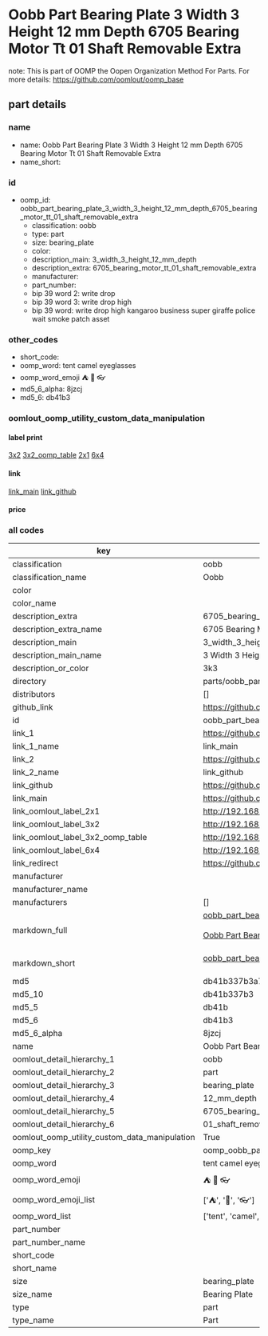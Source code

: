 # Oobb Part Bearing Plate 3 Width 3 Height 12 mm Depth 6705 Bearing Motor Tt 01 Shaft Removable Extra  

note: This is part of OOMP the Oopen Organization Method For Parts. For more details: https://github.com/oomlout/oomp_base

##  part details
  







### name
* name: Oobb Part Bearing Plate 3 Width 3 Height 12 mm Depth 6705 Bearing Motor Tt 01 Shaft Removable Extra
* name_short: 
### id
* oomp_id: oobb_part_bearing_plate_3_width_3_height_12_mm_depth_6705_bearing_motor_tt_01_shaft_removable_extra
  * classification: oobb
  * type: part
  * size: bearing_plate
  * color: 
  * description_main: 3_width_3_height_12_mm_depth
  * description_extra: 6705_bearing_motor_tt_01_shaft_removable_extra
  * manufacturer: 
  * part_number: 
  * bip 39 word 2: write drop
  * bip 39 word 3: write drop high
  * bip 39 word: write drop high kangaroo business super giraffe police wait smoke patch asset

### other_codes
* short_code: 
* oomp_word: tent camel eyeglasses
* oomp_word_emoji :tent: :camel: :eyeglasses:
* md5_6_alpha: 8jzcj
* md5_6: db41b3






### oomlout_oomp_utility_custom_data_manipulation
#### label print
[3x2](http://192.168.1.245:1112/?label=oomp%208jzcj)
[3x2_oomp_table](http://192.168.1.108:1112/?label=oomp%208jzcj)
[2x1](http://192.168.1.242:1112/?label=oomp%208jzcj)
[6x4](http://192.168.1.55:1112/?label=oomp%208jzcj)    

#### link

[link_main](https://github.com/oomlout/oomlout_oomp_version_1_messy/tree/main/parts/oobb_part_bearing_plate_3_width_3_height_12_mm_depth_6705_bearing_motor_tt_01_shaft_removable_extra) [link_github](https://github.com/oomlout/oomlout_oomp_version_1_messy/tree/main/parts/oobb_part_bearing_plate_3_width_3_height_12_mm_depth_6705_bearing_motor_tt_01_shaft_removable_extra)                             

#### price







### all codes 
| key | value |  
| --- | --- |  
| classification | oobb |  
| classification_name | Oobb |  
| color |  |  
| color_name |  |  
| description_extra | 6705_bearing_motor_tt_01_shaft_removable_extra |  
| description_extra_name | 6705 Bearing Motor Tt 01 Shaft Removable Extra |  
| description_main | 3_width_3_height_12_mm_depth |  
| description_main_name | 3 Width 3 Height 12 mm Depth |  
| description_or_color | 3k3 |  
| directory | parts/oobb_part_bearing_plate_3_width_3_height_12_mm_depth_6705_bearing_motor_tt_01_shaft_removable_extra |  
| distributors | [] |  
| github_link | https://github.com/oomlout/oomlout_oomp_part_src/tree/main/parts/oobb_part_bearing_plate_3_width_3_height_12_mm_depth_6705_bearing_motor_tt_01_shaft_removable_extra |  
| id | oobb_part_bearing_plate_3_width_3_height_12_mm_depth_6705_bearing_motor_tt_01_shaft_removable_extra |  
| link_1 | https://github.com/oomlout/oomlout_oomp_version_1_messy/tree/main/parts/oobb_part_bearing_plate_3_width_3_height_12_mm_depth_6705_bearing_motor_tt_01_shaft_removable_extra |  
| link_1_name | link_main |  
| link_2 | https://github.com/oomlout/oomlout_oomp_version_1_messy/tree/main/parts/oobb_part_bearing_plate_3_width_3_height_12_mm_depth_6705_bearing_motor_tt_01_shaft_removable_extra |  
| link_2_name | link_github |  
| link_github | https://github.com/oomlout/oomlout_oomp_version_1_messy/tree/main/parts/oobb_part_bearing_plate_3_width_3_height_12_mm_depth_6705_bearing_motor_tt_01_shaft_removable_extra |  
| link_main | https://github.com/oomlout/oomlout_oomp_version_1_messy/tree/main/parts/oobb_part_bearing_plate_3_width_3_height_12_mm_depth_6705_bearing_motor_tt_01_shaft_removable_extra |  
| link_oomlout_label_2x1 | http://192.168.1.242:1112/?label=oomp%208jzcj |  
| link_oomlout_label_3x2 | http://192.168.1.245:1112/?label=oomp%208jzcj |  
| link_oomlout_label_3x2_oomp_table | http://192.168.1.108:1112/?label=oomp%208jzcj |  
| link_oomlout_label_6x4 | http://192.168.1.55:1112/?label=oomp%208jzcj |  
| link_redirect | https://github.com/oomlout/oomlout_oomp_version_1_messy/tree/main/parts/oobb_part_bearing_plate_3_width_3_height_12_mm_depth_6705_bearing_motor_tt_01_shaft_removable_extra |  
| manufacturer |  |  
| manufacturer_name |  |  
| manufacturers | [] |  
| markdown_full | [oobb_part_bearing_plate_3_width_3_height_12_mm_depth_6705_bearing_motor_tt_01_shaft_removable_extra](none)<br>[](none)<br>[Oobb Part Bearing Plate 3 Width 3 Height 12 Mm Depth 6705 Bearing Motor Tt 01 Shaft Removable Extra](none)<br><br> |  
| markdown_short | [oobb_part_bearing_plate_3_width_3_height_12_mm_depth_6705_bearing_motor_tt_01_shaft_removable_extra](none)<br><br> |  
| md5 | db41b337b3a7ac47668f8798d710dff4 |  
| md5_10 | db41b337b3 |  
| md5_5 | db41b |  
| md5_6 | db41b3 |  
| md5_6_alpha | 8jzcj |  
| name | Oobb Part Bearing Plate 3 Width 3 Height 12 mm Depth 6705 Bearing Motor Tt 01 Shaft Removable Extra |  
| oomlout_detail_hierarchy_1 | oobb |  
| oomlout_detail_hierarchy_2 | part |  
| oomlout_detail_hierarchy_3 | bearing_plate |  
| oomlout_detail_hierarchy_4 | 12_mm_depth |  
| oomlout_detail_hierarchy_5 | 6705_bearing_motor_tt |  
| oomlout_detail_hierarchy_6 | 01_shaft_removable_extra |  
| oomlout_oomp_utility_custom_data_manipulation | True |  
| oomp_key | oomp_oobb_part_bearing_plate_3_width_3_height_12_mm_depth_6705_bearing_motor_tt_01_shaft_removable_extra |  
| oomp_word | tent camel eyeglasses |  
| oomp_word_emoji | :tent: :camel: :eyeglasses: |  
| oomp_word_emoji_list | [':tent:', ':camel:', ':eyeglasses:'] |  
| oomp_word_list | ['tent', 'camel', 'eyeglasses'] |  
| part_number |  |  
| part_number_name |  |  
| short_code |  |  
| short_name |  |  
| size | bearing_plate |  
| size_name | Bearing Plate |  
| type | part |  
| type_name | Part |  

